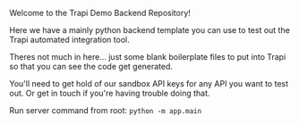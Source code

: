 Welcome to the Trapi Demo Backend Repository!

Here we have a mainly python backend template you can use to test out the Trapi automated integration tool.

Theres not much in here... just some blank boilerplate files to put into Trapi so that you can see the code get generated.

You'll need to get hold of our sandbox API keys for any API you want to test out. Or get in touch if you're having trouble doing that.

Run server command from root: ```python -m app.main```
